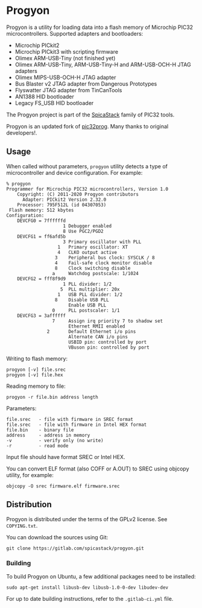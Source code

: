 Progyon
=======

Progyon is a utility for loading data into a flash memory of Microchip PIC32
microcontrollers.  Supported adapters and bootloaders:

 * Microchip PICkit2
 * Microchip PICkit3 with scripting firmware
 * Olimex ARM-USB-Tiny (not finished yet)
 * Olimex ARM-USB-Tiny, ARM-USB-Tiny-H and ARM-USB-OCH-H JTAG adapters
 * Olimex MIPS-USB-OCH-H JTAG adapter
 * Bus Blaster v2 JTAG adapter from Dangerous Prototypes
 * Flyswatter JTAG adapter from TinCanTools
 * AN1388 HID bootloader
 * Legacy FS_USB HID bootloader

The Progyon project is part of the [SpicaStack](https://gitlab.com/spicastack/) family of PIC32 tools.

Progyon is an updated fork of [pic32prog](https://github.com/sergev/pic32prog). Many thanks to original developers!.

Usage
-----

When called without parameters, `progyon` utility detects a type of microcontroller and device configuration.  For example:

    % progyon
    Programmer for Microchip PIC32 microcontrollers, Version 1.0
        Copyright: (C) 2011-2020 Progyon contributors
          Adapter: PICkit2 Version 2.32.0
        Processor: 795F512L (id 04307053)
     Flash memory: 512 kbytes
    Configuration:
        DEVCFG0 = 7ffffffd
                         1 Debugger enabled
                         8 Use PGC2/PGD2
        DEVCFG1 = ff6afd5b
                         3 Primary oscillator with PLL
                       1   Primary oscillator: XT
                       4   CLKO output active
                      3    Peripheral bus clock: SYSCLK / 8
                      4    Fail-safe clock monitor disable
                      8    Clock switching disable
                     a     Watchdog postscale: 1/1024
        DEVCFG2 = fff8f9d9
                         1 PLL divider: 1/2
                        5  PLL multiplier: 20x
                       1   USB PLL divider: 1/2
                      8    Disable USB PLL
                           Enable USB PLL
                     0     PLL postscaler: 1/1
        DEVCFG3 = 3affffff
                     7     Assign irq priority 7 to shadow set
                           Ethernet RMII enabled
                   2       Default Ethernet i/o pins
                           Alternate CAN i/o pins
                           USBID pin: controlled by port
                           VBuson pin: controlled by port

Writing to flash memory:

    progyon [-v] file.srec
    progyon [-v] file.hex

Reading memory to file:

    progyon -r file.bin address length

Parameters:

    file.srec   - file with firmware in SREC format
    file.srec   - file with firmware in Intel HEX format
    file.bin    - binary file
    address     - address in memory
    -v          - verify only (no write)
    -r          - read mode

Input file should have format SREC or Intel HEX.

You can convert ELF format (also COFF or A.OUT) to SREC using objcopy utility,
for example:

    objcopy -O srec firmware.elf firmware.srec


Distribution
------------

Progyon is distributed under the terms of the GPLv2 license. See `COPYING.txt`.

You can download the sources using Git:

    git clone https://gitlab.com/spicastack/progyon.git

### Building

To build Progyon on Ubuntu, a few additional packages need
to be installed:

    sudo apt-get install libusb-dev libusb-1.0-0-dev libudev-dev

For up to date building instructions, refer to the `.gitlab-ci.yml` file.
